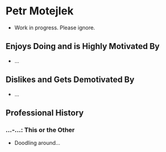# Petr Motejlek

- Work in progress. Please ignore.

## Enjoys Doing and is Highly Motivated By
- ...

## Dislikes and Gets Demotivated By
- ...

## Professional History

### ...-...: This or the Other
- Doodling around...
